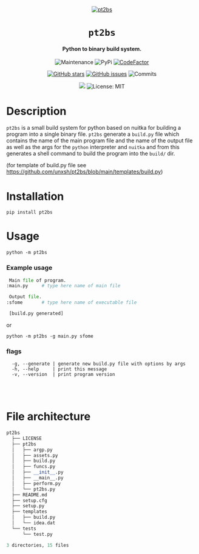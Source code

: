 <div align="center">

<a href="https://github.com/miraclx/freyr-js">
  <img src="https://media.discordapp.net/attachments/955362477137362954/992759487041650718/2022-07-02_14-51.png" alt="pt2bs">
</a>

# `pt2bs`

<h4>
  Python to binary build system.
</h4>

![Maintenance](https://img.shields.io/maintenance/yes/2022)
![PyPi](https://img.shields.io/pypi/v/pt2bs)
[![CodeFactor](https://www.codefactor.io/repository/github/unxsh/pt2bs/badge)](https://www.codefactor.io/repository/github/unxsh/pt2bs)

[![GitHub stars](https://badgen.net/github/stars/unxsh/pt2bs)](https://GitHub.com/unxsh/pt2bs/stargazers/)
[![GitHub issues](https://badgen.net/github/issues/unxsh/pt2bs)](https://GitHub.com/unxsh/pt2bs/issues/)
![Commits](https://img.shields.io/github/commit-activity/m/unxsh/pt2bs)

[![](https://img.shields.io/badge/python-3.8+-blue.svg)](https://www.python.org/downloads/release/python-383/)
![License: MIT](https://img.shields.io/github/license/unxsh/pt2bs)

</div>

# Description

`pt2bs` is a small build system for python based on nuitka for building a program into a single binary file.
`pt2bs` generate a `build.py` file which contains the name of the main program file and the name of the output file as well as the args for the `python` interpreter and `nuitka` and from this generates a shell command to build the program into the `build/` dir.

(for template of build.py file see https://github.com/unxsh/pt2bs/blob/main/templates/build.py)

# Installation

```fish
pip install pt2bs
```

# Usage

```fish
python -m pt2bs 
```

### Example usage
```py
 Main file of program.
:main.py     # type here name of main file

 Output file.
:sfome       # type here name of executable file

 [build.py generated]
```
or
```fish
python -m pt2bs -g main.py sfome
```

### flags
```fish
  -g, --generate | generate new build.py file with options by args
  -h, --help     | print this message
  -v, --version  | print program version
```

<br>
<br>

# File architecture
```python
pt2bs
  ├── LICENSE
  ├── pt2bs
  │   ├── argp.py
  │   ├── assets.py
  │   ├── build.py
  │   ├── funcs.py
  │   ├── __init__.py
  │   ├── __main__.py
  │   ├── perform.py
  │   └── pt2bs.py
  ├── README.md
  ├── setup.cfg
  ├── setup.py
  ├── templates
  │   ├── build.py
  │   └── idea.dat
  └── tests
      └── test.py

3 directories, 15 files
```

